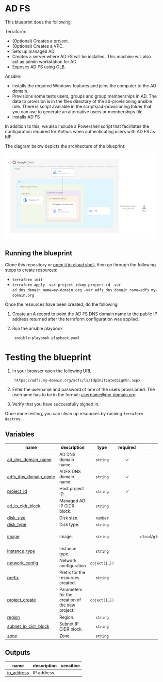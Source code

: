 # AD FS

This blueprint does the following: 

Terraform:

- (Optional) Creates a project.
- (Optional) Creates a VPC.
- Sets up managed AD
- Creates a server where AD FS will be installed. This machine will also act as admin workstation for AD. 
- Exposes AD FS using GLB.

Ansible:

- Installs the required Windows features and joins the computer to the AD domain.
- Provisions some tests users, groups and group memberships in AD. The data to provision is in the files directory of the ad-provisioning ansible role. There is script available in the scripts/ad-provisioning folder that you can use to generate an alternative users or memberships file. 
- Installs AD FS

In addition to this, we also include a Powershell script that facilitates the configuration required for Anthos when authenticating users with AD FS as IdP.

The diagram below depicts the architecture of the blueprint:

![Architecture](architecture.png)

## Running the blueprint

Clone this repository or [open it in cloud shell](https://ssh.cloud.google.com/cloudshell/editor?cloudshell_git_repo=https%3A%2F%2Fgithub.com%2Fterraform-google-modules%2Fcloud-foundation-fabric&cloudshell_print=cloud-shell-readme.txt&cloudshell_working_dir=blueprints%2Fcloud-operations%2Fadfs), then go through the following steps to create resources:

* `terraform init`
* `terraform apply -var project_id=my-project-id -var ad_dns_domain_name=my-domain.org -var adfs_dns_domain_name=adfs.my-domain.org`

Once the resources have been created, do the following:

1. Create an A record to point the AD FS DNS domain name to the public IP address returned after the terraform configuration was applied.
2. Run the ansible playbook

        ansible-playbook playbook.yaml

# Testing the blueprint

1. In your browser open the following URL:

        https://adfs.my-domain.org/adfs/ls/IdpInitiatedSignOn.aspx

2. Enter the username and password of one of the users provisioned. The username has to be in the format: username@my-domain.org
3. Verify that you have successfully signed in.

Once done testing, you can clean up resources by running `terraform destroy`.
<!-- BEGIN TFDOC -->

## Variables

| name | description | type | required | default |
|---|---|:---:|:---:|:---:|
| [ad_dns_domain_name](variables.tf#L44) | AD DNS domain name. | <code>string</code> | ✓ |  |
| [adfs_dns_domain_name](variables.tf#L49) | ADFS DNS domain name. | <code>string</code> | ✓ |  |
| [project_id](variables.tf#L24) | Host project ID. | <code>string</code> | ✓ |  |
| [ad_ip_cidr_block](variables.tf#L90) | Managed AD IP CIDR block. | <code>string</code> |  | <code>&#34;10.0.0.0&#47;24&#34;</code> |
| [disk_size](variables.tf#L54) | Disk size. | <code>number</code> |  | <code>50</code> |
| [disk_type](variables.tf#L60) | Disk type. | <code>string</code> |  | <code>&#34;pd-ssd&#34;</code> |
| [image](variables.tf#L66) | Image. | <code>string</code> |  | <code>&#34;projects&#47;windows-cloud&#47;global&#47;images&#47;family&#47;windows-2022&#34;</code> |
| [instance_type](variables.tf#L72) | Instance type. | <code>string</code> |  | <code>&#34;n1-standard-2&#34;</code> |
| [network_config](variables.tf#L35) | Network configuration | <code title="object&#40;&#123;&#10;  network &#61; string&#10;  subnet  &#61; string&#10;&#125;&#41;">object&#40;&#123;&#8230;&#125;&#41;</code> |  | <code>null</code> |
| [prefix](variables.tf#L29) | Prefix for the resources created. | <code>string</code> |  | <code>null</code> |
| [project_create](variables.tf#L15) | Parameters for the creation of the new project. | <code title="object&#40;&#123;&#10;  billing_account_id &#61; string&#10;  parent             &#61; string&#10;&#125;&#41;">object&#40;&#123;&#8230;&#125;&#41;</code> |  | <code>null</code> |
| [region](variables.tf#L78) | Region. | <code>string</code> |  | <code>&#34;europe-west1&#34;</code> |
| [subnet_ip_cidr_block](variables.tf#L96) | Subnet IP CIDR block. | <code>string</code> |  | <code>&#34;10.0.1.0&#47;28&#34;</code> |
| [zone](variables.tf#L84) | Zone. | <code>string</code> |  | <code>&#34;europe-west1-c&#34;</code> |

## Outputs

| name | description | sensitive |
|---|---|:---:|
| [ip_address](outputs.tf#L15) | IP address. |  |

<!-- END TFDOC -->

